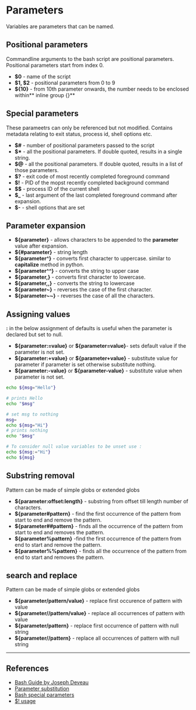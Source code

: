 # Parameters

Variables are parameters that can be named.

## Positional parameters

Commandline arguments to the bash script are positional parameters. Positional parameters start from index 0.

* **$0** - name of the script
* **$1, $2** - positional parameters from 0 to 9
* **${10}** - from 10th parameter onwards, the number needs to be enclosed within** inline group {}**

## Special parameters

These parameetrs can only be referenced but not modified. Contains metadata relating to exit status, process id, shell options etc.

* **$#** - number of positional parameters passed to the script
* **$\*** - all the positional parameters. If double quoted, results in a single string.
* **$@** - all the positional parameters. If double quoted, results in a list of those parameters.
* **$?** - exit code of most recently completed foreground command
* **$!** - PID of the mopst recently completed background command
* **$$** - process ID of the current shell
* **$_** - last argument of the last completed foreground command after expansion.
* **$-** - shell options that are set

## Parameter expansion

* **${parameter}** - allows characters to be appended to the **parameter** value after expansion.
* **${#parameter}** - string length
* **${parameter^}** - converts first character to uppercase. similar to **capitalize** method in python.
* **${parameter^^}** - converts the string to upper case
* **${parameter,}** - converts first character to lowercase.
* **${parameter,,}** - converts the string to lowercase
* **${parameter~}** - reverses the case of the first character.
* **${parameter~~}** - reverses the case of all the characters.

## Assigning values

**:** in the below assignment of defaults is useful when the parameter is declared but set to null.

* **\${parameter:=value}** or **\${parameter=value}**- sets default value if the parameter is not set.
* **\${parameter:+value}** or **\${parameter+value}** - substitute value for parameter if parameter is set otherwise substitute nothing.
* **\${parameter:-value}** or **\${parameter-value}** - substitute value when parameter is not set.

```Bash
echo ${msg="Hello"}

# prints Hello
echo "$msg"

# set msg to nothing
msg=
echo ${msg="Hi"}
# prints nothing
echo "$msg"

# To consider null value variables to be unset use :
echo ${msg:="Hi"}
echo ${msg}
```

## Substring removal

Pattern can be made of simple globs or extended globs

* **${parameter:offset:length}** - substring from offset till length number of characters.
* **${parameter#pattern}** - find the first occurrence of the pattern from start to end and remove the pattern.
* **${parameter##pattern}** - finds all the occurrence of the pattern from start to end and removes the pattern.
* **${parameter%pattern}** -find the first occurrence of the pattern from end to start and remove the pattern.
* **${parameter%%pattern}** - finds all the occurrence of the pattern from end to start and removes the pattern.

## search and replace

Pattern can be made of simple globs or extended globs

* **${parameter/pattern/value}**  - replace first occurence of pattern with value
* **${parameter//pattern/value}** - replace all occurrences of pattern with value
* **${parameter/pattern}** - replace first occurrence of pattern with null string
* **${parameter//pattern}** - replace all occurrences of pattern with null string

---

## References

* [Bash Guide by Joseph Deveau](https://www.amazon.in/BASH-Guide-Joseph-DeVeau-ebook/dp/B01F8AZ1LE/ref=sr_1_4?keywords=bash&qid=1564983319&s=digital-text&sr=1-4)
* [Parameter substitution](https://www.tldp.org/LDP/abs/html/parameter-substitution.html)
* [Bash special parameters](https://www.gnu.org/software/bash/manual/bash.html#Special-Parameters)
* [$! usage](https://unix.stackexchange.com/questions/85021/in-bash-scripting-whats-the-meaning-of)
